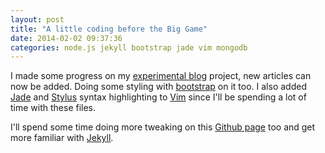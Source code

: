 ```yaml
---
layout: post
title: "A little coding before the Big Game"
date: 2014-02-02 09:37:36
categories: node.js jekyll bootstrap jade vim mongodb
---
```


I made some progress on my [experimental blog](https://github.com/wastegas/blog) project, new articles can now be added. Doing some styling with [bootstrap](http://getboostrap.com) on it too. I also added [Jade](https://github.com/digitaltoad/vim-jade) and [Stylus](https://github.com/wavded/vim-stylus) syntax highlighting to [Vim](http://www.vim.org/) since I'll be spending a lot of time with these files.

I'll spend some time doing more tweaking on this [Github page](https://github.com/wastegas/wastegas.github.io) too and get more familiar with [Jekyll](http://jekyllrb.com).
